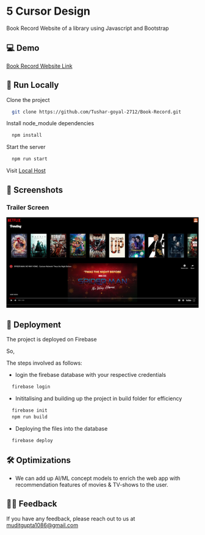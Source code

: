 
#  5 Cursor Design

Book Record Website of a library using Javascript and Bootstrap



## 💻 Demo

[Book Record Website Link](https://book-record-by-tushar.netlify.app/)


## 📍 Run Locally

Clone the project

```bash
  git clone https://github.com/Tushar-goyal-2712/Book-Record.git
```

Install node_module dependencies

```bash
  npm install
```

Start the server
```bash
  npm run start
```

Visit [Local Host](http://localhost/)


## 📍 Screenshots

### Trailer Screen
![trailer screen](https://github.com/muditgupta68/Netflix_Clone/blob/images/src/trailerImage.png?raw=false)

## 📍 Deployment

The project is deployed on Firebase

So,

The steps involved as follows:

- login the firebase database with your respective credentials
```bash
  firebase login

```
- Inititalising and building up the project in build folder for efficiency 

```bash
  firebase init
  npm run build
```
- Deploying the files into the database
```bash
  firebase deploy
```
## 🛠 Optimizations

- We can add up AI/ML concept models to enrich the web app with recommendation features of movies & TV-shows to the user.

## 👨‍💻 Feedback

If you have any feedback, please reach out to us at muditgupta1086@gmail.com
